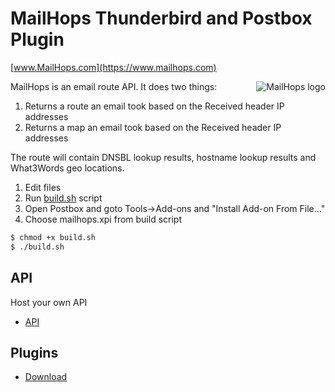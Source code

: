 # MailHops Thunderbird and Postbox Plugin
[www.MailHops.com](https://www.mailhops.com)

<img src="https://www.mailhops.com/images/logos/logo.png" alt="MailHops logo" title="MailHops" align="right" />

MailHops is an email route API. It does two things:

1. Returns a route an email took based on the Received header IP addresses
2. Returns a map an email took based on the Received header IP addresses

The route will contain DNSBL lookup results, hostname lookup results and What3Words geo locations.

1. Edit files
2. Run [build.sh](build.sh) script
3. Open Postbox and goto Tools->Add-ons and "Install Add-on From File..."
4. Choose mailhops.xpi from build script

```sh
$ chmod +x build.sh
$ ./build.sh
```

## API
Host your own API
- [API](https://github.com/avantassel/mailhops-api)

## Plugins
- [Download](https://addons.mozilla.org/en-US/thunderbird/addon/mailhops/)
